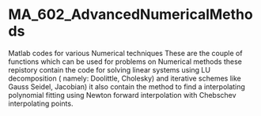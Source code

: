 # MA_602_AdvancedNumericalMethods
Matlab codes for various Numerical techniques
These are the couple of functions which can be used for problems on Numerical methods
these repistory contain the code for solving linear systems using LU decomposition ( namely: Doolittle, Cholesky) and iterative schemes like Gauss Seidel, Jacobian)
it also contain the method to find a interpolating polynomial fitting using Newton forward interpolation with Chebschev interpolating points.
